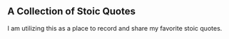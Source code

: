 ## A Collection of Stoic Quotes

I am utilizing this as a place to record and share my favorite stoic quotes. 